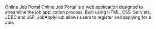 Online Job Portal 
Online Job Portal is a web application designed to streamline the job application process. Built using HTML, CSS, Servlets, JDBC and JSP. JobApplyHub allows users to register and applying for a Job.
